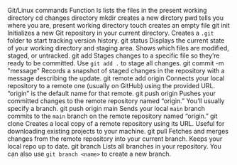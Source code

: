 Git/Linux commands		Function
ls				lists the files in the present working directory
cd				changes directory
mkdir				creates a new dirctory
pwd				tells you where you are, present working directory
touch				creates an empty file
git init			Initializes a new Git repository in your current directory.
				Creates a `.git` folder to start tracking version history.
git status			Displays the current state of your working directory and staging 
				area.  Shows which files are modified, staged, or untracked.
git add <filename>		Stages changes to a specific file so they’re ready to be committed.
				Use `git add .` to stage all changes.
git commit -m "message"		Records a snapshot of staged changes in the repository with a 
				message describing the update.
git remote add origin <URL>	Connects your local repository to a remote one (usually on GitHub)
				using the provided URL.  “origin” is the default name for that
				remote.
git push origin			Pushes your committed changes to the remote repository named
				“origin.”  You’ll usually specify a branch.
git push origin main		Sends your local `main` branch commits to the `main` branch on the
				remote repository named “origin.”
git clone <URL>			Creates a local copy of a remote repository using its URL. Useful
				for downloading existing projects to your machine.
git pull			Fetches and merges changes from the remote repository into your
				current branch. Keeps your local repo up to date.
git branch			Lists all branches in your repository. You can also use `git branch
				<name>` to create a new branch.

